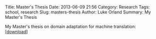 Title: Master's Thesis
Date: 2013-06-09 21:56
Category: Research
Tags: school, research
Slug: masters-thesis
Author: Luke Orland
Summary: My Master's Thesis

My Master's thesis on domain adaptation for machine translation: [[download](https://dl.dropboxusercontent.com/s/ysnlvsbnagruf4j/Luke%20Orland%20-%20MSE%20Project%20Report.pdf?token_hash=AAEsnBvghgCbEEgl0eFgXRBmebSMVNll4_QqQMEalt_FfA&dl=1)]
